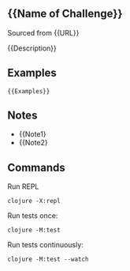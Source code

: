 ## {{Name of Challenge}}

Sourced from {{URL}}


{{Description}}


## Examples

```
{{Examples}}
```

## Notes

- {{Note1}
- {{Note2}

## Commands

Run REPL
```
clojure -X:repl
```

Run tests once:
```
clojure -M:test
```

Run tests continuously:
```
clojure -M:test --watch
```

